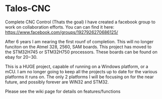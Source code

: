 # Talos-CNC
Complete CNC Control (Thats the goal)
I have created a facebook group to work on collaboration efforts. You can can find it here:
https://www.facebook.com/groups/1927926270686125/

After 6 years I am nearing the first rounf of completion. This will no longer funciton on the Atmel 328, 2560, SAM boards. This project has moved to the STM32H745 or STM32H750 processors. These boards can be found on ebay for $20-$30.

This is a HUGE project, capable of running on a Windows platform, or a mCU. I am no longer going to keep all the projects up to date for the various platforms it runs on. The only 2 platforms I will be focusing on for the near future, and possibly forever are WIN32 and STM32.

Please see the wiki page for details on features/functions
